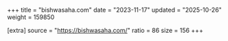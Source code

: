 +++
title = "bishwasaha.com"
date = "2023-11-17"
updated = "2025-10-26"
weight = 159850

[extra]
source = "https://bishwasaha.com/"
ratio = 86
size = 156
+++
